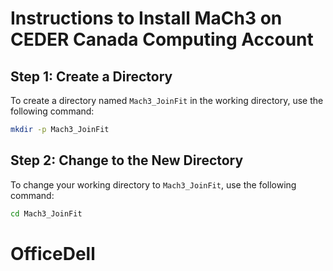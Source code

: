# Instructions to Install MaCh3 on CEDER Canada Computing Account

## Step 1: Create a Directory

To create a directory named `Mach3_JoinFit` in the working directory, use the following command:

```bash
mkdir -p Mach3_JoinFit
```

## Step 2: Change to the New Directory

To change your working directory to `Mach3_JoinFit`, use the following command:

```bash
cd Mach3_JoinFit
```

# OfficeDell
